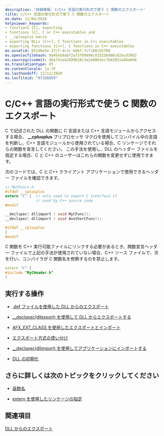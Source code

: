 ```yaml
---
description: '詳細情報: C/C++ 言語の実行形式で使う C 関数のエクスポート'
title: C/C++ 言語の実行形式で使う C 関数のエクスポート
ms.date: 11/04/2016
helpviewer_keywords:
- functions [C], exporting
- functions [C], C or C++ executables and
- __cplusplus macro
- exporting DLLs [C++], C functions in C++ executables
- exporting functions [C++], C functions in C++ executables
ms.assetid: b51d6e5e-37cf-4c1c-b0bf-fcf188c82f00
ms.openlocfilehash: 9a45eb0a6f2a73f89696c03325690bc82ecd3082
ms.sourcegitcommit: d6af41e42699628c3e2e6063ec7b03931a49a098
ms.translationtype: HT
ms.contentlocale: ja-JP
ms.lasthandoff: 12/11/2020
ms.locfileid: "97156659"
---
```

# <a name="exporting-c-functions-for-use-in-c-or-c-language-executables"></a>C/C++ 言語の実行形式で使う C 関数のエクスポート

C で記述された DLL の関数に C 言語または C++ 言語モジュールからアクセスする場合、 **__cplusplus** プリプロセッサ マクロを使用してコンパイル中の言語を判断し、C++ 言語モジュールから使用されている場合、C リンケージでそれらの関数を宣言してください。 この手法を使用し、DLL のヘッダー ファイルを指定する場合、C と C++ のユーザーはこれらの関数を変更せずに使用できます。

次のコードでは、C と C++ クライアント アプリケーションで使用できるヘッダー ファイルを確認できます。

```h
// MyCFuncs.h
#ifdef __cplusplus
extern "C" {  // only need to export C interface if
              // used by C++ source code
#endif

__declspec( dllimport ) void MyCFunc();
__declspec( dllimport ) void AnotherCFunc();

#ifdef __cplusplus
}
#endif
```

C 関数を C++ 実行可能ファイルにリンクする必要があるとき、関数宣言ヘッダー ファイルで上記の手法が使用されていない場合、C++ ソース ファイルで、次を行い、コンパイラが C 関数名を修飾するのを禁止します。

```cpp
extern "C" {
#include "MyCHeader.h"
}
```

## <a name="what-do-you-want-to-do"></a>実行する操作

- [.def ファイルを使用した DLL からのエクスポート](exporting-from-a-dll-using-def-files.md)

- [__declspec(dllexport) を使用して DLL からエクスポートする](exporting-from-a-dll-using-declspec-dllexport.md)

- [AFX_EXT_CLASS を使用したエクスポートとインポート](exporting-and-importing-using-afx-ext-class.md)

- [エクスポート方式の使い分け](determining-which-exporting-method-to-use.md)

- [__declspec(dllimport) を使用してアプリケーションにインポートする](importing-into-an-application-using-declspec-dllimport.md)

- [DLL の初期化](run-time-library-behavior.md#initializing-a-dll)

## <a name="what-do-you-want-to-know-more-about"></a>さらに詳しくは次のトピックをクリックしてください

- [装飾名](reference/decorated-names.md)

- [extern を使用したリンケージの指定](../cpp/extern-cpp.md)

## <a name="see-also"></a>関連項目

[DLL からのエクスポート](exporting-from-a-dll.md)
